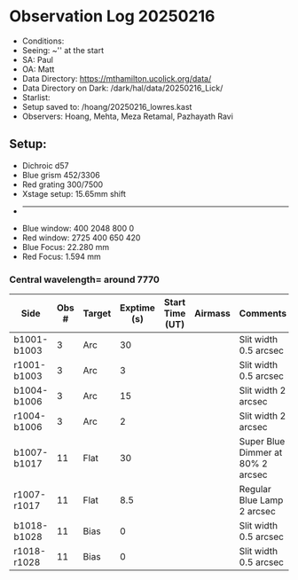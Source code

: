 # Observation Log 20250216

* Conditions: 
* Seeing: ~'' at the start
* SA: Paul
* OA: Matt
* Data Directory: https://mthamilton.ucolick.org/data/
* Data Directory on Dark: /dark/hal/data/20250216_Lick/
* Starlist: 
* Setup saved to: /hoang/20250216_lowres.kast
* Observers: Hoang, Mehta, Meza Retamal, Pazhayath Ravi

## Setup: 

* Dichroic d57
* Blue grism 452/3306
* Red grating 300/7500
* Xstage setup: 15.65mm shift
* ----------------------------
* Blue window: 400 2048 800 0
* Red window: 2725 400 650 420
* Blue Focus: 22.280 mm 
* Red Focus: 1.594 mm 

### Central wavelength= around 7770


| Side | Obs #     | Target    | Exptime (s) | Start Time (UT) | Airmass | Comments                                                   |
|------|-----------|-----------|-------------|-----------------|---------|------------------------------------------------------------|
|b1001-b1003|3|Arc        |30| ||Slit width 0.5 arcsec|
|r1001-b1003|3|Arc        |3| ||Slit width 0.5 arcsec|
|b1004-b1006|3|Arc        |15| ||Slit width 2 arcsec|
|r1004-b1006|3|Arc        |2| ||Slit width 2 arcsec|
|b1007-b1017|11|Flat        |30| ||Super Blue Dimmer at 80% 2 arcsec|
|r1007-r1017|11|Flat        |8.5| ||Regular Blue Lamp 2 arcsec|
|b1018-b1028|11|Bias        |0| ||Slit width 0.5 arcsec|
|r1018-r1028|11|Bias        |0| ||Slit width 0.5 arcsec|

